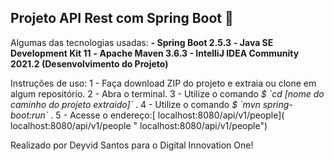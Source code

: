 <meta charset="UTF-8">
<h2>Projeto API Rest com Spring Boot &#129315; </h2>
<p>
Algumas das tecnologias usadas:
<b>- Spring Boot 2.5.3</b>
<b>- Java SE Development Kit 11</b>
<b>- Apache Maven 3.6.3 </b>
<b>- IntelliJ IDEA Community 2021.2 (Desenvolvimento do Projeto)</b>
</p>
Instruções de uso:
1 - Faça download ZIP do projeto e extraia ou clone em algum repositório.
2 - Abra o terminal.
3 - Utilize o comando <i> $ `cd [nome do caminho do projeto extraido]` </i>.
4 - Utilize o comando <i> $ `mvn spring-boot:run` </i>.
5 - Acesse o endereço:[ localhost:8080/api/v1/people]( localhost:8080/api/v1/people " localhost:8080/api/v1/people")

Realizado por Deyvid Santos para o Digital Innovation One!

